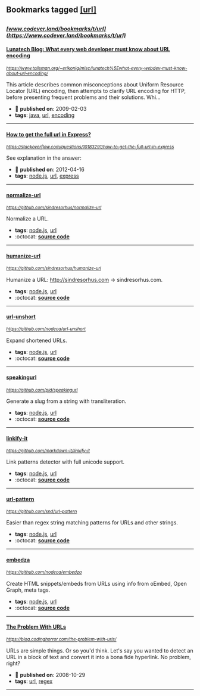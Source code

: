 ## Bookmarks tagged [[url]](https://www.codever.land/search?q=[url])

_<sup><sup>[www.codever.land/bookmarks/t/url](https://www.codever.land/bookmarks/t/url)</sup></sup>_
---
#### [Lunatech Blog: What every web developer must know about URL encoding](https://www.talisman.org/~erlkonig/misc/lunatech%5Ewhat-every-webdev-must-know-about-url-encoding/)
_<sup>https://www.talisman.org/~erlkonig/misc/lunatech%5Ewhat-every-webdev-must-know-about-url-encoding/</sup>_

This article describes common misconceptions about Uniform Resource Locator (URL) encoding, then attempts to clarify URL encoding for HTTP, before presenting frequent problems and their solutions. Whi...
* :calendar: **published on**: 2009-02-03
* **tags**: [java](../tagged/java.md), [url](../tagged/url.md), [encoding](../tagged/encoding.md)
---
#### [How to get the full url in Express?](https://stackoverflow.com/questions/10183291/how-to-get-the-full-url-in-express)
_<sup>https://stackoverflow.com/questions/10183291/how-to-get-the-full-url-in-express</sup>_

See explanation in the answer:


* :calendar: **published on**: 2012-04-16
* **tags**: [node.js](../tagged/node.js.md), [url](../tagged/url.md), [express](../tagged/express.md)
---
#### [normalize-url](https://github.com/sindresorhus/normalize-url)
_<sup>https://github.com/sindresorhus/normalize-url</sup>_

Normalize a URL.
* **tags**: [node.js](../tagged/node.js.md), [url](../tagged/url.md)
* :octocat: **[source code](https://github.com/sindresorhus/normalize-url)**
---
#### [humanize-url](https://github.com/sindresorhus/humanize-url)
_<sup>https://github.com/sindresorhus/humanize-url</sup>_

Humanize a URL: http://sindresorhus.com → sindresorhus.com.
* **tags**: [node.js](../tagged/node.js.md), [url](../tagged/url.md)
* :octocat: **[source code](https://github.com/sindresorhus/humanize-url)**
---
#### [url-unshort](https://github.com/nodeca/url-unshort)
_<sup>https://github.com/nodeca/url-unshort</sup>_

Expand shortened URLs.
* **tags**: [node.js](../tagged/node.js.md), [url](../tagged/url.md)
* :octocat: **[source code](https://github.com/nodeca/url-unshort)**
---
#### [speakingurl](https://github.com/pid/speakingurl)
_<sup>https://github.com/pid/speakingurl</sup>_

Generate a slug from a string with transliteration.
* **tags**: [node.js](../tagged/node.js.md), [url](../tagged/url.md)
* :octocat: **[source code](https://github.com/pid/speakingurl)**
---
#### [linkify-it](https://github.com/markdown-it/linkify-it)
_<sup>https://github.com/markdown-it/linkify-it</sup>_

Link patterns detector with full unicode support.
* **tags**: [node.js](../tagged/node.js.md), [url](../tagged/url.md)
* :octocat: **[source code](https://github.com/markdown-it/linkify-it)**
---
#### [url-pattern](https://github.com/snd/url-pattern)
_<sup>https://github.com/snd/url-pattern</sup>_

Easier than regex string matching patterns for URLs and other strings.
* **tags**: [node.js](../tagged/node.js.md), [url](../tagged/url.md)
* :octocat: **[source code](https://github.com/snd/url-pattern)**
---
#### [embedza](https://github.com/nodeca/embedza)
_<sup>https://github.com/nodeca/embedza</sup>_

Create HTML snippets/embeds from URLs using info from oEmbed, Open Graph, meta tags.
* **tags**: [node.js](../tagged/node.js.md), [url](../tagged/url.md)
* :octocat: **[source code](https://github.com/nodeca/embedza)**
---
#### [The Problem With URLs](https://blog.codinghorror.com/the-problem-with-urls/)
_<sup>https://blog.codinghorror.com/the-problem-with-urls/</sup>_

URLs are simple things. Or so you'd think. Let's say you wanted to detect an URL in a block of text and convert it into a bona fide hyperlink. No problem, right?
* :calendar: **published on**: 2008-10-29
* **tags**: [url](../tagged/url.md), [regex](../tagged/regex.md)
---
